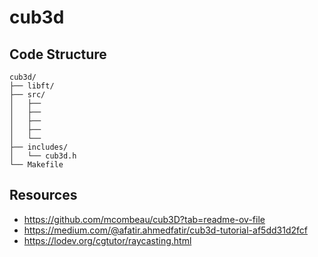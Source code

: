# ️‍cub3d

## Code Structure
    cub3d/
    ├── libft/
    ├── src/
    │   ├── 
    │   ├── 
    │   ├── 
    │   ├── 
    │   └── 
    ├── includes/
    │   └── cub3d.h
    └── Makefile

## Resources
- https://github.com/mcombeau/cub3D?tab=readme-ov-file
- https://medium.com/@afatir.ahmedfatir/cub3d-tutorial-af5dd31d2fcf
- https://lodev.org/cgtutor/raycasting.html
